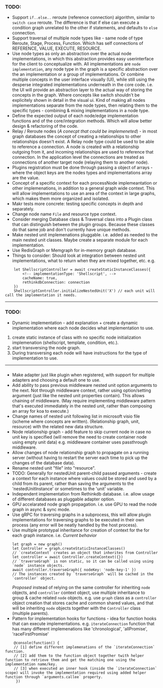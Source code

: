 ### TODO:
- Support `if..else..` reroute (reference connection) algorithm, similar to `switch case` reroute. The difference is that if else can execute a condition graph unrelated to the other if statements, and defaults to `else` connection.
- Support traversal of multiple node types like - same node of type Reroute, Stage, Process, Function. Which has self connections of REFERENCE, VALUE, EXECUTE, RESOURCE.
- Use node types as only an abstraction over the actual node implementations, in which this abstraction provides easy userinterface for the client to conceptualize with. All implementations are `node implementation`, any node type in the graph is a specific abstraction over the an implementation or a group of implementations.
    Or combine multiple concepts in the user interface visually (UI), while still using the desperse integrated implementations underneath in the core code. i.e. the UI will provide an abstraction layer to the actual way of storing the concepts in the graph. Where concepts like switch shouldn't be explicitely shown in detail in the visual ui.
Kind of making all nodes implementations separate from the node types, then relating them to the specific types - combining & mixing implementations in a node type.
- Define the expected output of each node/edge implementation functions and of the core/integration methods. Which will allow better design & refactoring of the code.
- Relay / Reroute nodes (_A conecpt that could be implemeneted_) - in most graph databases the concept of creating a relationships to other relationships doesn't exist. A Relay node type could be used to be able to reference a connection. A node is created with a relationship outgoing from it, and incoming relationships are used to reference that connection. In the application level the connections are treated as connections of another target node (relaying them to another node).
- Plugins registration must be done through passing a object of arrays - where the object keys are the nodes types and implementations array are the value.
- Concept of a specific context for each processNode implemeantation or other implemenations, in addition to a general graph wide context. This will allow implementations to use an area of the context in large graphs, which makes them more organized and isolated.
- Makr tests more concrete: testing specific concepts in depth and separately.
- Change node name `File` and resource type context.
- Consider merging Database class & Traversal class into a Plugin class that can distinguish between the plugin groups. Because these classes do that same job and don't currently have unique methods.
- Make nested unit implemenations pluggable. i.e. added as needed to the main nested unit classes. Maybe create a separate module for each implementation.
- Use RedisGraph or Memgraph for in-memory graph database.
- Things to consider: Should look at integration between nested unit implementations, what to return when they are mixed together, etc.
e.g.
```
    let ShellscriptController = await createStaticInstanceClasses({
        <!-- implementationType: 'Shellscript', --> 
        cacheName: true, 
        rethinkdbConnection: connection
    })
    ShellscriptController.initializeNestedUnit('X') // each unit will call the implementation it needs.
```
___
### TODO:
- Dynamic implementation - add explanation + create a dynamic implementation where each node decides what implementation to use.
 1. create static instance of class with no specific node initialization implemenation (shellscript, template, condition, etc.).
 2. start transversing the node graph. 
 3. During transversing each node will have instructions for the type of implementation to use.
___
###
- Make adapter just like plugin when registered, with support for multiple adapters and choosing a default one to use.
- Add ability to pass previous middleware nested unit option arguments to the next. Not through middleware context, rather using option/setting argument (just like the nested unit properties contain). This allows chaining of middleware. (May require implementing middleware pattern that's executed immediately in the nested unit, rather than composing an array for koa to execute.)
- Change names of nested unit following list in microsoft visio file (scheme where concepts are written). (Relationship graph, unit, resource) with the related new data structure.
- Node relationship graph - add feature to skip current node in case no unit key is specified (will remove the need to create container node using empty unit data) e.g. middleware container uses passthrough middleware.
- Allow changes of node relationship graph to propagate on a running server (without having to restart the server each time to pick up the changes of the database data).
- Rename nested unit "file" into "resource".
- TODO: Generally for nestedUnit parent-child passed arguments - create a context for each instance where values could be stored and used by a child from its parent, rather than saving the arguments to the 'nestedUnitInstance' or sometimes to the 'unit' variable.
- Independent implementation from Rethinkdb database. i.e. allow usage of different databases as pluggable adapter option.
- GPU accelarated node graph propagation. i.e. use GPU to read the node graph in async & sync mode.
- Use gRPC for traversing graphs in a subprocess, this will allow plugin implementations for traversing graphs to be executed in their own process (any error will be neatly handled by the host process).
- Use multiple prototypal inheritance for creation of context for the for each graph instance. 
i.e. 
_Current behavior_
    ```
    let graph = new graph()
    let Controller = graph.createStaticInstanceClasses()
    // `createContext` creates an object that inherites from Controller
    let controller = await Controller.createContext({})
    // `traverseGraph` is non static, so it can be called using using `node` instance objects. 
    await controller.traverseGraph({ nodeKey: 'node-key-1' })
    // The instances created by `traverseGraph` will be cached in the `controller` object. 
    ```
    _Proposed_
    instead of relying on the same controller for inheriting `node` objects, and `controller` context object, use multiple inheritance to group & cache related `node` objects. e.g. use `graph` class as a `controller` object creation that stores cache and common shared values, and that will be inheriting `node` objects together with the `Controller` class (multiple parents).
- Pattern for implementation hooks for functions -  idea for function hooks that can execute implementations. e.g. `iterateConnection` function that has many different implemenations like 'chronological', 'allPromise', 'raceFirstPromise'
```
    @console(function() {
    // [1] define different implemenations of the `iterateConnection` function.
    // [2] add them to the function object together twith helper function to retrieve them and get the matching one using the implementation name/key.
    // [3] when executed an inner hook (inside the `iterateConnection` scope) will invoke the implementation required using added helper function through `arguments.callee` property.
     })
```
